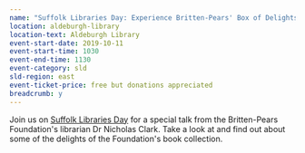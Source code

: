 ```yaml
---
name: "Suffolk Libraries Day: Experience Britten-Pears' Box of Delights with Dr Nicholas Clark"
location: aldeburgh-library
location-text: Aldeburgh Library
event-start-date: 2019-10-11
event-start-time: 1030
event-end-time: 1130
event-category: sld
sld-region: east
event-ticket-price: free but donations appreciated
breadcrumb: y
---
```


Join us on [Suffolk Libraries Day](/suffolk-libraries-day/) for a special talk from the Britten-Pears Foundation's librarian Dr Nicholas Clark. Take a look at and find out about some of the delights of the Foundation's book collection.

